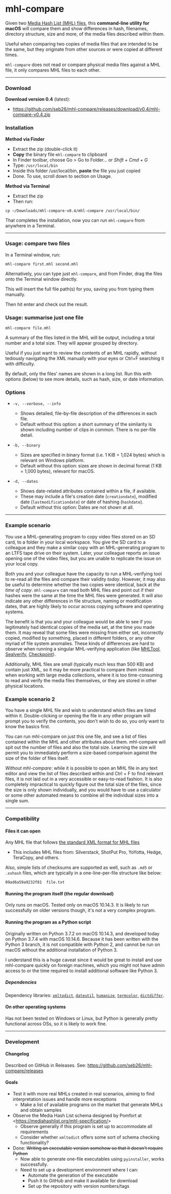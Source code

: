 # mhl-compare
Given two [Media Hash List (MHL) files](https://mediahashlist.org/), this **command-line utility for macOS** will compare them and show differences in hash, filenames, directory structure, size and more, of the media files described within them.

Useful when comparing two copies of media files that are intended to be the same, but they originate from other sources or were copied at different times.

`mhl-compare` does not read or compare physical media files against a MHL file, it only compares MHL files to each other.

---

### Download

**Download version 0.4** (latest):
  * https://github.com/seb26/mhl-compare/releases/download/v0.4/mhl-compare-v0.4.zip

### Installation

**Method via Finder**
* Extract the zip (double-click it)
* **Copy** the binary file `mhl-compare` to clipboard
* In Finder toolbar, choose Go > Go  to Folder... or *Shift + Cmd + G*
* Type: `/usr/local/bin`
* Inside this folder /usr/local/bin, **paste** the file you just copied
* Done. To use, scroll down to section on Usage.

**Method via Terminal**

* Extract the zip
* Then run:

```
cp ~/Downloads/mhl-compare-v0.4/mhl-compare /usr/local/bin/
```

That completes the installation, now you can run `mhl-compare` from anywhere in a Terminal.

----

### Usage: compare two files

In a Terminal window, run:

```
mhl-compare first.mhl second.mhl
```

Alternatively, you can type just `mhl-compare`, and from Finder, drag the files onto the Terminal window directly.

This will insert the full file path(s) for you, saving you from typing them manually.

Then hit enter and check out the result.

### Usage: summarise just one file

```
mhl-compare file.mhl
```

A summary of the files listed in the MHL will be output, including a total number and a total size. They will appear grouped by directory.

Useful if you just want to review the contents of an MHL rapidly, without tediously navigating the XML manually with your eyes or Ctrl+F searching it with difficulty.

By default, only the files' names are shown in a long list. Run this with options (below) to see more details, such as hash, size, or date information.

### Options
* `-v, --verbose, --info`
  * Shows detailed, file-by-file description of the differences in each file.
  * Default without this option: a short summary of the similarity is shown including number of clips in common. There is no per-file detail.

* `-b, --binary`
  * Sizes are specified in binary format (i.e. 1 KiB = 1,024 bytes) which is relevant on Windows platform.
  * Default without this option: sizes are shown in decimal format (1 KB = 1,000 bytes), relevant for macOS.

* `-d, --dates`
  * Shows date-related attributes contained within a file, if available.
  * These may include a file's creation date (`creationdate`), modified date (`lastmodificationdate`) or date of hashing (`hashdate`).
  * Default without this option: Dates are not shown at all.
---

### Example scenario
You use a MHL-generating program to copy video files stored on an SD card, to a folder in your local workspace. You give the SD card to a colleague and they make a similar copy with an MHL-generating program to an LTFS tape drive on their system. Later, your colleague reports an issue opening one of the video files, but you are unable to replicate the issue on your local copy.

Both you and your colleague have the capacity to run a MHL-verifying tool to re-read all the files and compare their validity *today*. However, it may also be useful to determine whether the two copies were identical, back at *the time of copy*. `mhl-compare` can read both MHL files and point out if their hashes were the same at the time the MHL files were generated. It will also indicate any other differences in file structure, naming or modification dates, that are highly likely to occur across copying software and operating systems.

The benefit is that you and your colleague would be able to see if you legitimately had identical copies of the media set, at the time you made them. It may reveal that some files were missing from either set, incorrectly copied, modified by something, placed in different folders, or any other myriad of file system anomalies. These kinds of differences are hard to observe when running a singular MHL-verifying application (like [MHLTool](https://mediahashlist.org/mhl-tool/), [Sealverify](https://pomfort.com/sealverify/), [Checkpoint](https://hedge.video/checkpoint)).

Additionally, MHL files are small (typically much less than 500 KB) and contain just XML, so it may be more practical to compare *them* instead when working with large media collections, where it is too time-consuming to read and verify the media files themselves, or they are stored in other physical locations.

### Example scenario 2
You have a single MHL file and wish to understand which files are listed within it. Double-clicking or opening the file in any other program will prompt you to verify the contents, you don't wish to do so, you only want to know the basics first.

You can run mhl-compare on just this one file, and see a list of files contained within the MHL and other attributes about them. mhl-compare will spit out the number of files and also the total size. Learning the size will permit you to immediately perform a size-based comparison against the size of the folder of files itself.

*Without mhl-compare*: while it is possible to open an MHL file in any text editor and view the list of files described within and Ctrl + F to find relevant files, it is not laid out in a very accessible or easy-to-read fashion. It is also completely impractical to quickly figure out the total size of the files, since the size is only shown individually, and you would have to use a calculator or some other automated means to combine all the individual sizes into a single sum.

---

### Compatibility

#### Files it can open
Any MHL file that follows [the standard XML format for MHL files](https://mediahashlist.org/mhl-specification/)
  * This includes MHL files from: Silverstack, ShotPut Pro, YoYotta, Hedge, TeraCopy, and others.

Also, simple lists of checksums are supported as well, such as `.md5` or `.xxhash` files, which are typically in a one-line-per-file structure like below:
```
09ad6a59a9232f81  file.txt
```

#### Running the program itself (the regular download)
Only runs on macOS. Tested only on macOS 10.14.3. It is likely to run successfully on older versions though, it's not a very complex program.

#### Running the program as a Python script
Originally written on Python 3.7.2 on macOS 10.14.3, and developed today on Python 3.7.4 with macOS 10.14.6. Because it has been written with the Python 3 branch, it is not compatible with Python 2, and cannot be run on macOS without the additional installation of Python 3.

I understand this is a huge caveat since it would be great to install and use mhl-compare quickly on foreign machines, which you might not have admin access to or the time required to install additional software like Python 3.

##### Dependencies
Dependency libraries: [`xmltodict`](https://github.com/martinblech/xmltodict), [`dateutil`](https://dateutil.readthedocs.io/en/stable/), [`humanize`](https://pypi.org/project/humanize/), [`termcolor`](https://pypi.org/project/termcolor/), [`dictdiffer`](https://github.com/hughdbrown/dictdiffer).

#### On other operating systems

Has not been tested on Windows or Linux, but Python is generally pretty functional across OSs, so it is likely to work fine.


---

### Development

#### Changelog
Described on GitHub in Releases. See: https://github.com/seb26/mhl-compare/releases

#### Goals

* Test it with more real MHLs created in real scenarios, aiming to find interpretation issues and handle more exceptions
  * Make a list of available programs on the market that generate MHLs and obtain samples
* Observe the Media Hash List schema designed by Pomfort at <<https://mediahashlist.org/mhl-specification/>>
  * Observe generally if this program is set up to accommodate all requirements
  * Consider whether `xmltodict` offers some sort of schema checking functionality?
* Done: ~~Writing an executable version somehow so that it doesn't require Python~~
  * Now able to generate one-file executables using `pyinstaller`, works successfully.
  * Need to set up a development environment where I can:
    * Automate the generation of the executable
    * Push it to GitHub and make it available for download
    * Set up the repository with version numbers/tags
